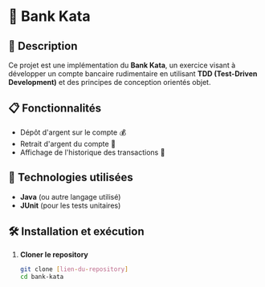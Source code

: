# 🏦 Bank Kata

## 📌 Description
Ce projet est une implémentation du **Bank Kata**, un exercice visant à développer un compte bancaire rudimentaire en utilisant **TDD (Test-Driven Development)** et des principes de conception orientés objet.

## 📋 Fonctionnalités
- Dépôt d'argent sur le compte 💰
- Retrait d'argent du compte 💸
- Affichage de l'historique des transactions 📜

## 🚀 Technologies utilisées
- **Java** (ou autre langage utilisé)
- **JUnit** (pour les tests unitaires)

## 🛠️ Installation et exécution
1. **Cloner le repository**
   ```bash
   git clone [lien-du-repository]
   cd bank-kata
